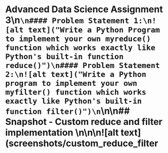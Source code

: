# Advanced Data Science Assignment 3\n```\n#### Problem Statement​ ​1:\n![alt text]("Write a Python Program to implement your own myreduce() function which works exactly like Python's built-in function reduce()")\n#### Problem Statement​ ​2:\n![alt text]("Write a Python program to implement your own myfilter() function which works exactly like Python's built-in function filter()")\n```\n\n## Snapshot - Custom reduce and filter implementation \n\n\n![alt text](screenshots/custom_reduce_filter